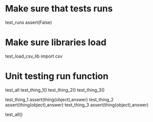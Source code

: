 # Make sure that tests runs
test_runs
  assert(False)
  
# Make sure libraries load
test_load_csv_lib
  import csv
  
# Unit testing run function
test_all
  test_thing_1()
  test_thing_2()
  test_thing_3()
  
test_thing_1
  assert(thing(object),answer)
test_thing_2
  assert(thing(object),answer)
test_thing_3
  assert(thing(object),answer)
  
test_all()

